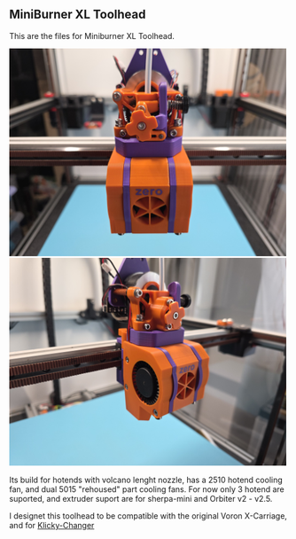 ## MiniBurner XL Toolhead

This are the files for Miniburner XL Toolhead.

<img src="Images/Toolhead_01.jpg?raw=true" width="500" />  <img src="Images/Toolhead_02.jpg?raw=true" width="500" />

Its build for hotends with volcano lenght nozzle, has a 2510 hotend cooling fan, and dual 5015 "rehoused" part cooling fans.
For now only 3 hotend are suported, and extruder suport are for sherpa-mini and Orbiter v2 - v2.5.


I designet this toolhead to be compatible with the original Voron X-Carriage, and for [Klicky-Changer](https://github.com/printicus/Klicky-Changer)

